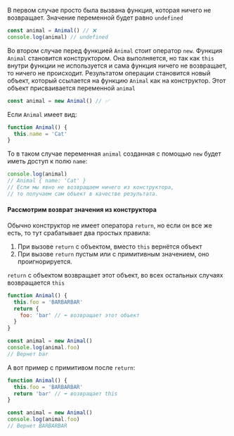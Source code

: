В первом случае просто была вызвана функция, которая ничего не возвращает. Значение переменной будет равно `undefined`
```js
const animal = Animal() // ❌
console.log(animal) // undefined
```

Во втором случае перед функцией `Animal` стоит оператор `new`.
Функция `Animal` становится конструктором.
Она выполняется, но так как `this` внутри функции не используется и сама функция ничего не возвращает,
то ничего не происходит. Результатом операции становится новый объект,
который ссылается на функцию `Animal` как на конструктор.
Этот объект присваивается переменной `animal`
```js
const animal = new Animal() // ✅
```

Если `Animal` имеет вид:
```js
function Animal() {
  this.name = 'Cat'
}
```
То в таком случае переменная `animal` созданная с помощью `new` будет иметь доступ к полю `name`:
```js
console.log(animal)
// Animal { name: 'Cat' }
// Если мы явно не возвращаем ничего из конструктора,
// то получаем сам объект в качестве результата.
```

#### Рассмотрим возврат значения из конструктора
Обычно конструктор не имеет оператора `return`, но если он все же есть, то тут срабатывает два простых правила:
1. При вызове `return` с объектом, вместо `this` вернётся объект
2. При вызове `return` пустым или с примитивным значением, оно проигнорируется.

`return` с объектом возвращает этот объект, во всех остальных случаях возвращается `this`
```js
function Animal() {
  this.foo = 'BARBARBAR'
  return {
    foo: 'bar' // ⬅️ возвращает этот объект
  }
}

const animal = new Animal()
console.log(animal.foo)
// Вернет bar
```
А вот пример с примитивом после `return`:
```js
function Animal() {
  this.foo = 'BARBARBAR'
  return 'bar' // ⬅️ возвращает this
}

const animal = new Animal()
console.log(animal.foo)
// Вернет BARBARBAR
```

